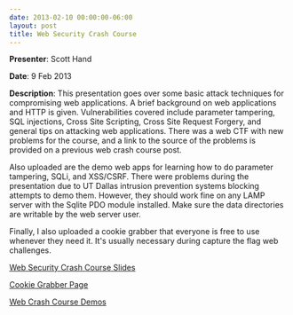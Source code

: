 ```yaml
---
date: 2013-02-10 00:00:00-06:00
layout: post
title: Web Security Crash Course
---
```


**Presenter**: Scott Hand

**Date**: 9 Feb 2013

**Description**: This presentation goes over some basic attack techniques for compromising web applications. A brief background on web applications and HTTP is given. Vulnerabilities covered include parameter tampering, SQL injections, Cross Site Scripting, Cross Site Request Forgery, and general tips on attacking web applications. There was a web CTF with new problems for the course, and a link to the source of the problems is provided on a previous web crash course post.

Also uploaded are the demo web apps for learning how to do parameter tampering, SQLi, and XSS/CSRF. There were problems during the presentation due to UT Dallas intrusion prevention systems blocking attempts to demo them. However, they should work fine on any LAMP server with the Sqlite PDO module installed. Make sure the data directories are writable by the web server user.

Finally, I also uploaded a cookie grabber that everyone is free to use whenever they need it. It's usually necessary during capture the flag web challenges.

[Web Security Crash Course Slides](http://csg.utdallas.edu/wp-content/uploads/2013/02/Web-Security-Crash-Course_2013.pptx)

[Cookie Grabber Page](http://csg.utdallas.edu/wp-content/uploads/2013/02/cookie_grabber.zip)

[Web Crash Course Demos](http://csg.utdallas.edu/wp-content/uploads/2013/02/crash_demos.tar.gz)
